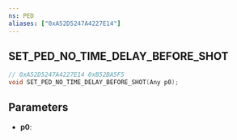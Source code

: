 ```yaml
---
ns: PED
aliases: ["0xA52D5247A4227E14"]
---
```

## SET_PED_NO_TIME_DELAY_BEFORE_SHOT

```c
// 0xA52D5247A4227E14 0xB52BA5F5
void SET_PED_NO_TIME_DELAY_BEFORE_SHOT(Any p0);
```


## Parameters
* **p0**: 

